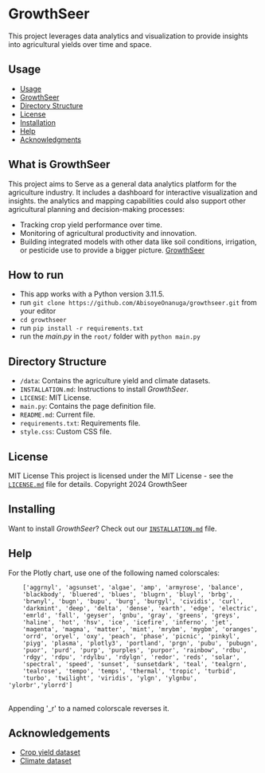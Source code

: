 # GrowthSeer
This project leverages data analytics and visualization to provide insights into agricultural yields over time and space.

## Usage
- [Usage](#usage)
- [GrowthSeer](#what-is-GrowthSeer)
- [Directory Structure](#directory-structure)
- [License](#license)
- [Installation](#installation)
- [Help](#help)
- [Acknowledgments](#acknowledgements)

## What is GrowthSeer
This project aims to Serve as a general data analytics platform for the agriculture industry. It includes a dashboard for interactive visualization and insights. the analytics and mapping capabilities could also support other agricultural planning and decision-making processes:
- Tracking crop yield performance over time. 
- Monitoring of agricultural productivity and innovation.
- Building integrated models with other data like soil conditions, irrigation, or pesticide use to provide a bigger picture.
[GrowthSeer](https://github.com/AbisoyeOnanuga/growthseer)

## How to run

- This app works with a Python version 3.11.5. 
- run `git clone https://github.com/AbisoyeOnanuga/growthseer.git` from your editor
- `cd growthseer`
- run `pip install -r requirements.txt`
- run the *main.py* in the `root/` folder with `python main.py`


## Directory Structure

- `/data`: Contains the agriculture yield and climate datasets.
- `INSTALLATION.md`: Instructions to install _GrowthSeer_.
- `LICENSE`: MIT License.
- `main.py`: Contains the page definition file.
- `README.md`: Current file.
- `requirements.txt`: Requirements file.
- `style.css`: Custom CSS file.

## License
MIT License 
This project is licensed under the MIT License - see the [`LICENSE.md`](LICENSE.md) file for details.
Copyright 2024 GrowthSeer
## Installing
Want to install _GrowthSeer_? Check out our [`INSTALLATION.md`](INSTALLATION.md) file.

## Help
For the Plotly chart, use one of the following named colorscales:
``` 
    ['aggrnyl', 'agsunset', 'algae', 'amp', 'armyrose', 'balance',
    'blackbody', 'bluered', 'blues', 'blugrn', 'bluyl', 'brbg',
    'brwnyl', 'bugn', 'bupu', 'burg', 'burgyl', 'cividis', 'curl',
    'darkmint', 'deep', 'delta', 'dense', 'earth', 'edge', 'electric',
    'emrld', 'fall', 'geyser', 'gnbu', 'gray', 'greens', 'greys',
    'haline', 'hot', 'hsv', 'ice', 'icefire', 'inferno', 'jet',
    'magenta', 'magma', 'matter', 'mint', 'mrybm', 'mygbm', 'oranges',
    'orrd', 'oryel', 'oxy', 'peach', 'phase', 'picnic', 'pinkyl',
    'piyg', 'plasma', 'plotly3', 'portland', 'prgn', 'pubu', 'pubugn',
    'puor', 'purd', 'purp', 'purples', 'purpor', 'rainbow', 'rdbu',
    'rdgy', 'rdpu', 'rdylbu', 'rdylgn', 'redor', 'reds', 'solar',
    'spectral', 'speed', 'sunset', 'sunsetdark', 'teal', 'tealgrn',
    'tealrose', 'tempo', 'temps', 'thermal', 'tropic', 'turbid',
    'turbo', 'twilight', 'viridis', 'ylgn', 'ylgnbu', 'ylorbr','ylorrd']
```
<br/>
Appending '_r' to a named colorscale reverses it.

## Acknowledgements

- [Crop yield dataset](https://www.fao.org/faostat/en/#data/QCL)
- [Climate dataset](https://www.fao.org/faostat/en/#data/ET)
